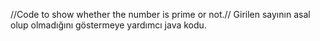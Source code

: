 //Code to show whether the number is prime or not.//
Girilen sayının asal olup olmadığını göstermeye yardımcı java kodu. 
